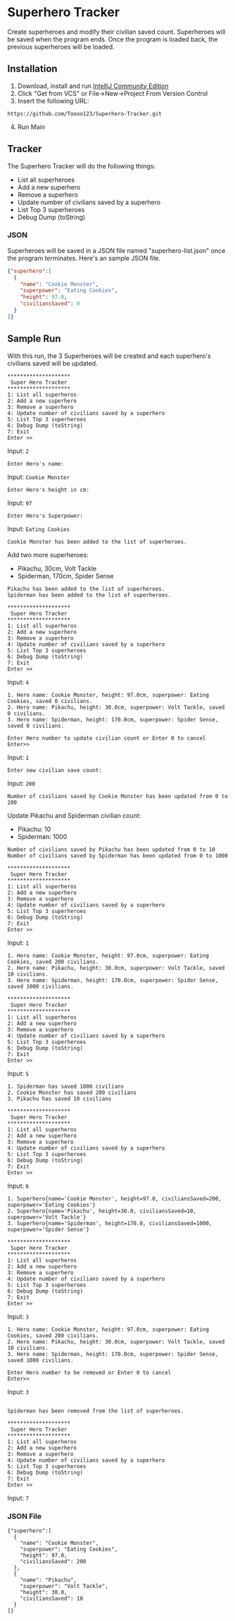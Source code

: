 # Superhero Tracker
Create superheroes and modify their civilian saved count. 
Superheroes will be saved when the program ends.
Once the program is loaded back, the previous superheroes will be loaded.

## Installation
1. Download, install and run [IntelliJ Community Edition](https://www.jetbrains.com/idea/download/)
2. Click "Get from VCS" or File->New->Project From Version Control
3. Insert the following URL:
```
https://github.com/Toooo123/Superhero-Tracker.git
```
4. Run Main

## Tracker
The Superhero Tracker will do the following things:
- List all superheroes
- Add a new superhero
- Remove a superhero
- Update number of civilians saved by a superhero
- List Top 3 superheroes
- Debug Dump (toString)

### JSON
Superheroes will be saved in a JSON file named "superhero-list.json" once the program terminates.
Here's an sample JSON file.
```json
{"superhero":[
  {
    "name": "Cookie Monster",
    "superpower": "Eating Cookies",
    "height": 97.0,
    "civiliansSaved": 0
  }
]}
```

## Sample Run
With this run, the 3 Superheroes will be created and each superhero's civilians saved will be updated.
```
********************
 Super Hero Tracker 
********************
1: List all superheros
2: Add a new superhero
3: Remove a superhero
4: Update number of civilians saved by a superhero
5: List Top 3 superheroes
6: Debug Dump (toString)
7: Exit
Enter >> 
```
Input: ```2```
```
Enter Hero's name:
```
Input: ```Cookie Monster```
```
Enter Hero's height in cm:
```
Input: ```97```
```
Enter Hero's Superpower:
```
Input: ```Eating Cookies```
```
Cookie Monster has been added to the list of superheroes.
```
Add two more superheroes:
- Pikachu, 30cm, Volt Tackle
- Spiderman, 170cm, Spider Sense
```
Pikachu has been added to the list of superheroes.
Spiderman has been added to the list of superheroes.
```
```
********************
 Super Hero Tracker 
********************
1: List all superheros
2: Add a new superhero
3: Remove a superhero
4: Update number of civilians saved by a superhero
5: List Top 3 superheroes
6: Debug Dump (toString)
7: Exit
Enter >> 
```
Input: ```4```
```
1. Hero name: Cookie Monster, height: 97.0cm, superpower: Eating Cookies, saved 0 civilians.
2. Hero name: Pikachu, height: 30.0cm, superpower: Volt Tackle, saved 0 civilians.
3. Hero name: Spiderman, height: 170.0cm, superpower: Spider Sense, saved 0 civilians.

Enter Hero number to update civilian count or Enter 0 to cancel
Enter>>
```
Input: ```1```
```
Enter new civilian save count:
```
Input: ```200```
```
Number of civilians saved by Cookie Monster has been updated from 0 to 200
```
Update Pikachu and Spiderman civilian count:
- Pikachu: 10
- Spiderman: 1000
```
Number of civilians saved by Pikachu has been updated from 0 to 10
Number of civilians saved by Spiderman has been updated from 0 to 1000
```
```
********************
 Super Hero Tracker 
********************
1: List all superheros
2: Add a new superhero
3: Remove a superhero
4: Update number of civilians saved by a superhero
5: List Top 3 superheroes
6: Debug Dump (toString)
7: Exit
Enter >> 
```
Input: ```1```
```
1. Hero name: Cookie Monster, height: 97.0cm, superpower: Eating Cookies, saved 200 civilians.
2. Hero name: Pikachu, height: 30.0cm, superpower: Volt Tackle, saved 10 civilians.
3. Hero name: Spiderman, height: 170.0cm, superpower: Spider Sense, saved 1000 civilians.

********************
 Super Hero Tracker 
********************
1: List all superheros
2: Add a new superhero
3: Remove a superhero
4: Update number of civilians saved by a superhero
5: List Top 3 superheroes
6: Debug Dump (toString)
7: Exit
Enter >> 
```
Input: ```5```
```
1. Spiderman has saved 1000 civilians
2. Cookie Monster has saved 200 civilians
3. Pikachu has saved 10 civilians

********************
 Super Hero Tracker 
********************
1: List all superheros
2: Add a new superhero
3: Remove a superhero
4: Update number of civilians saved by a superhero
5: List Top 3 superheroes
6: Debug Dump (toString)
7: Exit
Enter >> 
```
Input: ```6```
```
1. Superhero{name='Cookie Monster', height=97.0, civiliansSaved=200, superpower='Eating Cookies'}
2. Superhero{name='Pikachu', height=30.0, civiliansSaved=10, superpower='Volt Tackle'}
3. Superhero{name='Spiderman', height=170.0, civiliansSaved=1000, superpower='Spider Sense'}

********************
 Super Hero Tracker 
********************
1: List all superheros
2: Add a new superhero
3: Remove a superhero
4: Update number of civilians saved by a superhero
5: List Top 3 superheroes
6: Debug Dump (toString)
7: Exit
Enter >> 
```
Input: ```3```
```
1. Hero name: Cookie Monster, height: 97.0cm, superpower: Eating Cookies, saved 200 civilians.
2. Hero name: Pikachu, height: 30.0cm, superpower: Volt Tackle, saved 10 civilians.
3. Hero name: Spiderman, height: 170.0cm, superpower: Spider Sense, saved 1000 civilians.

Enter Hero number to be removed or Enter 0 to cancel
Enter>>
```
Input: ```3```
```

Spiderman has been removed from the list of superheroes.

********************
 Super Hero Tracker 
********************
1: List all superheros
2: Add a new superhero
3: Remove a superhero
4: Update number of civilians saved by a superhero
5: List Top 3 superheroes
6: Debug Dump (toString)
7: Exit
Enter >> 
```
Input: ```7```

### JSON File
```
{"superhero":[
  {
    "name": "Cookie Monster",
    "superpower": "Eating Cookies",
    "height": 97.0,
    "civiliansSaved": 200
  },
  {
    "name": "Pikachu",
    "superpower": "Volt Tackle",
    "height": 30.0,
    "civiliansSaved": 10
  }
]}
```

